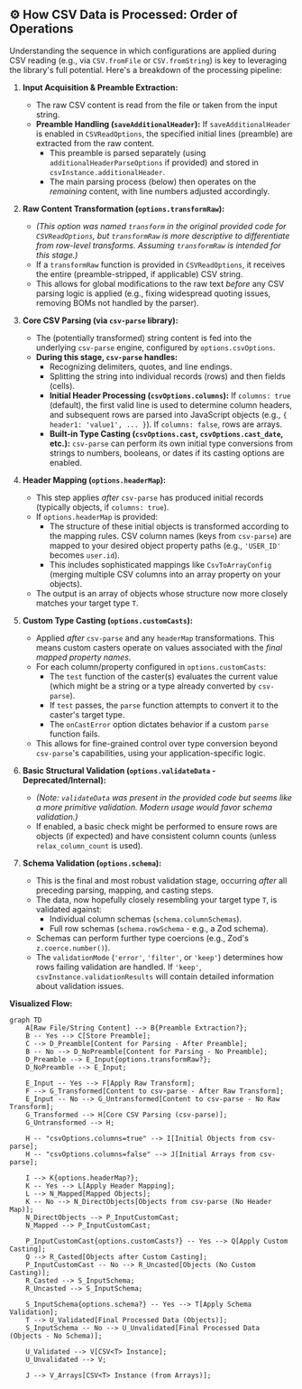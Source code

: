 ## ⚙️ How CSV Data is Processed: Order of Operations

Understanding the sequence in which configurations are applied during CSV reading (e.g., via `CSV.fromFile` or `CSV.fromString`) is key to leveraging the library's full potential. Here's a breakdown of the processing pipeline:

1.  **Input Acquisition & Preamble Extraction:**
    *   The raw CSV content is read from the file or taken from the input string.
    *   **Preamble Handling (`saveAdditionalHeader`):** If `saveAdditionalHeader` is enabled in `CSVReadOptions`, the specified initial lines (preamble) are extracted from the raw content.
        *   This preamble is parsed separately (using `additionalHeaderParseOptions` if provided) and stored in `csvInstance.additionalHeader`.
        *   The main parsing process (below) then operates on the *remaining* content, with line numbers adjusted accordingly.

2.  **Raw Content Transformation (`options.transformRaw`):**
    *   *(This option was named `transform` in the original provided code for `CSVReadOptions`, but `transformRaw` is more descriptive to differentiate from row-level transforms. Assuming `transformRaw` is intended for this stage.)*
    *   If a `transformRaw` function is provided in `CSVReadOptions`, it receives the entire (preamble-stripped, if applicable) CSV string.
    *   This allows for global modifications to the raw text *before* any CSV parsing logic is applied (e.g., fixing widespread quoting issues, removing BOMs not handled by the parser).

3.  **Core CSV Parsing (via `csv-parse` library):**
    *   The (potentially transformed) string content is fed into the underlying `csv-parse` engine, configured by `options.csvOptions`.
    *   **During this stage, `csv-parse` handles:**
        *   Recognizing delimiters, quotes, and line endings.
        *   Splitting the string into individual records (rows) and then fields (cells).
        *   **Initial Header Processing (`csvOptions.columns`):** If `columns: true` (default), the first valid line is used to determine column headers, and subsequent rows are parsed into JavaScript objects (e.g., `{ header1: 'value1', ... }`). If `columns: false`, rows are arrays.
        *   **Built-in Type Casting (`csvOptions.cast`, `csvOptions.cast_date`, etc.):** `csv-parse` can perform its own initial type conversions from strings to numbers, booleans, or dates if its casting options are enabled.

4.  **Header Mapping (`options.headerMap`):**
    *   This step applies *after* `csv-parse` has produced initial records (typically objects, if `columns: true`).
    *   If `options.headerMap` is provided:
        *   The structure of these initial objects is transformed according to the mapping rules. CSV column names (keys from `csv-parse`) are mapped to your desired object property paths (e.g., `'USER_ID'` becomes `user.id`).
        *   This includes sophisticated mappings like `CsvToArrayConfig` (merging multiple CSV columns into an array property on your objects).
    *   The output is an array of objects whose structure now more closely matches your target type `T`.

5.  **Custom Type Casting (`options.customCasts`):**
    *   Applied *after* `csv-parse` and any `headerMap` transformations. This means custom casters operate on values associated with the *final mapped property names*.
    *   For each column/property configured in `options.customCasts`:
        *   The `test` function of the caster(s) evaluates the current value (which might be a string or a type already converted by `csv-parse`).
        *   If `test` passes, the `parse` function attempts to convert it to the caster's target type.
        *   The `onCastError` option dictates behavior if a custom `parse` function fails.
    *   This allows for fine-grained control over type conversion beyond `csv-parse`'s capabilities, using your application-specific logic.

6.  **Basic Structural Validation (`options.validateData` - Deprecated/Internal):**
    *   *(Note: `validateData` was present in the provided code but seems like a more primitive validation. Modern usage would favor schema validation.)*
    *   If enabled, a basic check might be performed to ensure rows are objects (if expected) and have consistent column counts (unless `relax_column_count` is used).

7.  **Schema Validation (`options.schema`):**
    *   This is the final and most robust validation stage, occurring *after* all preceding parsing, mapping, and casting steps.
    *   The data, now hopefully closely resembling your target type `T`, is validated against:
        *   Individual column schemas (`schema.columnSchemas`).
        *   Full row schemas (`schema.rowSchema` - e.g., a Zod schema).
    *   Schemas can perform further type coercions (e.g., Zod's `z.coerce.number()`).
    *   The `validationMode` (`'error'`, `'filter'`, or `'keep'`) determines how rows failing validation are handled. If `'keep'`, `csvInstance.validationResults` will contain detailed information about validation issues.

**Visualized Flow:**

```mermaid
graph TD
    A[Raw File/String Content] --> B{Preamble Extraction?};
    B -- Yes --> C[Store Preamble];
    C --> D_Preamble[Content for Parsing - After Preamble];
    B -- No --> D_NoPreamble[Content for Parsing - No Preamble];
    D_Preamble --> E_Input{options.transformRaw?};
    D_NoPreamble --> E_Input;

    E_Input -- Yes --> F[Apply Raw Transform];
    F --> G_Transformed[Content to csv-parse - After Raw Transform];
    E_Input -- No --> G_Untransformed[Content to csv-parse - No Raw Transform];
    G_Transformed --> H[Core CSV Parsing (csv-parse)];
    G_Untransformed --> H;

    H -- "csvOptions.columns=true" --> I[Initial Objects from csv-parse];
    H -- "csvOptions.columns=false" --> J[Initial Arrays from csv-parse];

    I --> K{options.headerMap?};
    K -- Yes --> L[Apply Header Mapping];
    L --> N_Mapped[Mapped Objects];
    K -- No --> N_DirectObjects[Objects from csv-parse (No Header Map)];
    N_DirectObjects --> P_InputCustomCast;
    N_Mapped --> P_InputCustomCast;

    P_InputCustomCast{options.customCasts?} -- Yes --> Q[Apply Custom Casting];
    Q --> R_Casted[Objects after Custom Casting];
    P_InputCustomCast -- No --> R_Uncasted[Objects (No Custom Casting)];
    R_Casted --> S_InputSchema;
    R_Uncasted --> S_InputSchema;

    S_InputSchema{options.schema?} -- Yes --> T[Apply Schema Validation];
    T --> U_Validated[Final Processed Data (Objects)];
    S_InputSchema -- No --> U_Unvalidated[Final Processed Data (Objects - No Schema)];

    U_Validated --> V[CSV<T> Instance];
    U_Unvalidated --> V;

    J --> V_Arrays[CSV<T> Instance (from Arrays)];
```
